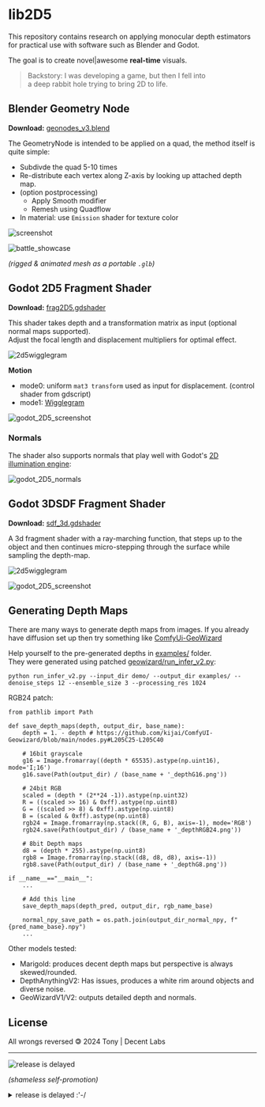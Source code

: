 # lib2D5

This repository contains research on applying monocular depth estimators
for practical use with software such as Blender and Godot.

The goal is to create novel|awesome **real-time** visuals.

> Backstory: I was developing a game, but then I fell into  
> a deep rabbit hole trying to bring 2D to life.  


## Blender Geometry Node
**Download:** [geonodes_v3.blend](./geonodes_v3.blend)

The GeometryNode is intended to be applied on a quad, the method itself is quite simple:
- Subdivde the quad 5-10 times
- Re-distribute each vertex along Z-axis by looking up attached depth map.
- (option postprocessing)
    - Apply Smooth modifier
    - Remesh using Quadflow
- In material: use `Emission` shader for texture color

![screenshot](demo/blender_screenshot.png)


![battle_showcase](demo/battle.gif)

_(rigged &amp; animated mesh as a portable `.glb`)_

## Godot 2D5 Fragment Shader

**Download:** [frag2D5.gdshader](./frag2D5.gdshader)

This shader takes depth and a transformation matrix as input (optional normal maps supported).  
Adjust the focal length and displacement multipliers for optimal effect.

![2d5wigglegram](demo/frag2D5_wigglegram.gif)

**Motion**
- mode0: uniform `mat3 transform` used as input for displacement. (control shader from gdscript)
- mode1: [Wigglegram](https://en.wikipedia.org/wiki/Wiggle_stereoscopy)

![godot_2D5_screenshot](demo/godot_frag2D5.png)

### Normals
The shader also supports normals that play well with Godot's [2D illumination engine](https://docs.godotengine.org/en/stable/tutorials/2d/2d_lights_and_shadows.html):

![godot_2D5_normals](demo/frag2D5_normals_wigglegram.gif)

## Godot 3DSDF Fragment Shader

**Download:** [sdf_3d.gdshader](./sdf_3d.gdshader)

A 3d fragment shader with a ray-marching function,
that steps up to the object and then continues micro-stepping
through the surface while sampling the depth-map.

![2d5wigglegram](demo/3DSDL_town.gif)

![godot_2D5_screenshot](demo/godot_sdf3d.png)
## Generating Depth Maps

There are many ways to generate depth maps from images.
If you already have diffusion set up then try something like [ComfyUi-GeoWizard](https://github.com/kijai/ComfyUI-Geowizard)  

Help yourself to the pre-generated depths in [examples/](./examples) folder.  
They were generated using patched [geowizard/run_infer_v2.py](https://github.com/fuxiao0719/GeoWizard/blob/main/geowizard/run_infer_v2.py):
```  
python run_infer_v2.py --input_dir demo/ --output_dir examples/ --denoise_steps 12 --ensemble_size 3 --processing_res 1024
```

RGB24 patch:
```
from pathlib import Path

def save_depth_maps(depth, output_dir, base_name):
    depth = 1. - depth # https://github.com/kijai/ComfyUI-Geowizard/blob/main/nodes.py#L205C25-L205C40
    
    # 16bit grayscale
    g16 = Image.fromarray((depth * 65535).astype(np.uint16), mode='I;16')
    g16.save(Path(output_dir) / (base_name + '_depthG16.png'))

    # 24bit RGB
    scaled = (depth * (2**24 -1)).astype(np.uint32)
    R = ((scaled >> 16) & 0xff).astype(np.uint8)
    G = ((scaled >> 8) & 0xff).astype(np.uint8)
    B = (scaled & 0xff).astype(np.uint8)
    rgb24 = Image.fromarray(np.stack((R, G, B), axis=-1), mode='RGB')
    rgb24.save(Path(output_dir) / (base_name + '_depthRGB24.png'))

    # 8bit Depth maps
    d8 = (depth * 255).astype(np.uint8)
    rgb8 = Image.fromarray(np.stack((d8, d8, d8), axis=-1))
    rgb8.save(Path(output_dir) / (base_name + '_depthG8.png'))

if __name__=="__main__":
    ...
	
    # Add this line
    save_depth_maps(depth_pred, output_dir, rgb_name_base)
    
    normal_npy_save_path = os.path.join(output_dir_normal_npy, f"{pred_name_base}.npy")
    ...
```

Other models tested:

- Marigold: produces decent depth maps but perspective is always skewed/rounded.
- DepthAnythingV2: Has issues, produces a white rim around objects and diverse noise.
- GeoWizardV1/V2: outputs detailed depth and normals.

## License

All wrongs reversed 🄯 2024 Tony | Decent Labs

---

![release is delayed](demo/frag2D5_poh.gif)

_(shameless self-promotion)_
<details><summary>release is delayed :'-/</summary>

2D-alpha is playable via keet.io using link:
```
pear://84kw1xcpub8fjiz4hr7o8pe3qryq9hc4iidce157wm3kc5jzg1go
```
and eventually [official website](https://proofofhonor.com) will be up.
</details>


